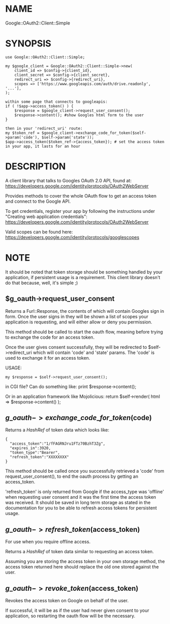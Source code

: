 # NAME

Google::OAuth2::Client::Simple

# SYNOPSIS

    use Google::OAuth2::Client::Simple;

    my $google_client = Google::OAuth2::Client::Simple->new(
        client_id => $config->{client_id},
        client_secret => $config->{client_secret},
        redirect_uri => $config->{redirect_uri},
        scopes => ['https://www.googleapis.com/auth/drive.readonly', '...'],
    );

    within some page that connects to googleapis:
    if ( !$app->access_token() ) {
        $response = $google_client->request_user_consent();
        $response->content(); #show Googles html form to the user
    }

    then in your 'redirect_uri' route:
    my $token_ref = $google_client->exchange_code_for_token($self->param('code'), $self->param('state'));
    $app->access_token($token_ref->{access_token}); # set the access token in your app, it lasts for an hour

# DESCRIPTION

A client library that talks to Googles OAuth 2.0 API, found at:
https://developers.google.com/identity/protocols/OAuth2WebServer

Provides methods to cover the whole OAuth flow to get an access token and connect to the Google API.

To get credentials, register your app by following the instructions under "Creating web application credentials":
https://developers.google.com/identity/protocols/OAuth2WebServer

Valid scopes can be found here:
https://developers.google.com/identity/protocols/googlescopes

# NOTE

It should be noted that token storage should be something handled by your application, if persistent usage is a requirement.
This client library doesn't do that because, well, it's simple ;)

## $g\_oauth->request\_user\_consent

Returns a Furl::Response, the contents of which will contain Googles
sign in form. Once the user signs in they will be shown a list of
scopes your application is requesting, and will either allow or
deny you permission.

This method should be called to start the oauth flow, meaning
before trying to exchange the code for an access token.

Once the user gives consent successfully, they will be redirected to
$self->redirect\_uri which will contain 'code' and 'state' params.
The 'code' is used to exchange it for an access token.

USAGE:

    my $response = $self->request_user_consent();

in CGI file? Can do something like:
    print $response->content();

Or in an application framework like Mojolicious:
    return $self->render( html => $response->content() );

## $g\_oauth->exchange\_code\_for\_token($code)

Returns a _HashRef_ of token data which looks like:

    {
      "access_token":"1/fFAGRNJru1FTz70BzhT3Zg",
      "expires_in":3920,
      "token_type":"Bearer",
      "refresh_token":"XXXXXXXX"
    }

This method should be called once you successfully retrieved a 'code'
from request\_user\_consent(), to end the oauth process by getting
an access\_token.

'refresh\_token' is only returned from Google if the access\_type was 'offline' when
requesting user consent and it was the first time the access token was received.
It should be saved in long term storage as stated in the documentation for you
to be able to refresh access tokens for persistent usage.

## $g\_oauth->refresh\_token($access\_token)

For use when you require offline access.

Returns a _HashRef_ of token data similar to requesting an access token.

Assuming you are storing the access token in your own storage method,
the access token returned here should replace the old one stored
against the user.

## $g\_oauth->revoke\_token($access\_token)

Revokes the access token on Google on behalf of the user.

If successful, it will be as if the user had never given
consent to your application, so restarting the oauth flow
will be the necessary.
